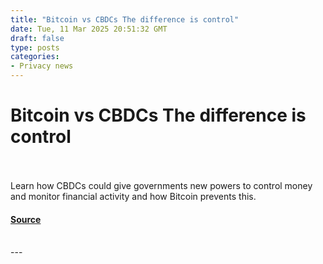 ```yaml
---
title: "Bitcoin vs CBDCs The difference is control"
date: Tue, 11 Mar 2025 20:51:32 GMT
draft: false
type: posts
categories: 
- Privacy news
---
```

# Bitcoin vs CBDCs The difference is control

<br/>

<br/>
Learn how CBDCs could give governments new powers to control money and monitor financial activity and how Bitcoin prevents this.

#### [Source](https://proton.me/blog/bitcoin-vs-cbdcs)

<br/>
---
